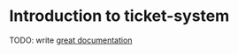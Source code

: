 # Introduction to ticket-system

TODO: write [great documentation](http://jacobian.org/writing/what-to-write/)
